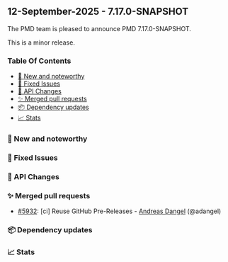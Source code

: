 


## 12-September-2025 - 7.17.0-SNAPSHOT

The PMD team is pleased to announce PMD 7.17.0-SNAPSHOT.

This is a minor release.

### Table Of Contents

* [🚀 New and noteworthy](#new-and-noteworthy)
* [🐛 Fixed Issues](#fixed-issues)
* [🚨 API Changes](#api-changes)
* [✨ Merged pull requests](#merged-pull-requests)
* [📦 Dependency updates](#dependency-updates)
* [📈 Stats](#stats)

### 🚀 New and noteworthy

### 🐛 Fixed Issues

### 🚨 API Changes

### ✨ Merged pull requests
<!-- content will be automatically generated, see /do-release.sh -->
* [#5932](https://github.com/pmd/pmd/pull/5932): \[ci] Reuse GitHub Pre-Releases - [Andreas Dangel](https://github.com/adangel) (@adangel)

### 📦 Dependency updates
<!-- content will be automatically generated, see /do-release.sh -->

### 📈 Stats
<!-- content will be automatically generated, see /do-release.sh -->



